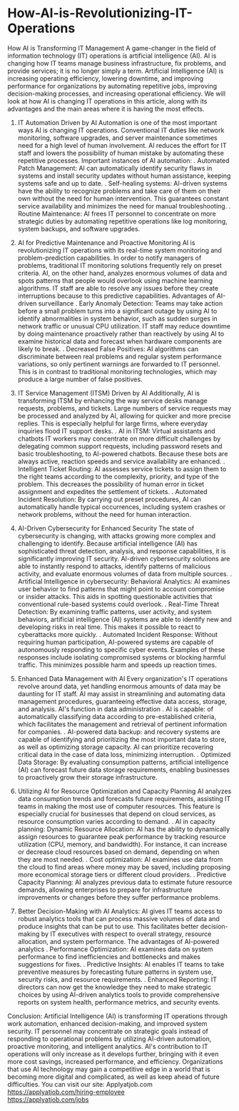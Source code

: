 # How-AI-is-Revolutionizing-IT-Operations
How AI is Transforming IT Management
A game-changer in the field of information technology (IT) operations is artificial intelligence (AI). AI is changing how IT teams manage business infrastructure, fix problems, and provide services; it is no longer simply a term. Artificial Intelligence (AI) is increasing operating efficiency, lowering downtime, and improving performance for organizations by automating repetitive jobs, improving decision-making processes, and increasing operational efficiency. We will look at how AI is changing IT operations in this article, along with its advantages and the main areas where it is having the most effects.

1. IT Automation Driven by AI
Automation is one of the most important ways AI is changing IT operations. Conventional IT duties like network monitoring, software upgrades, and server maintenance sometimes need for a high level of human involvement. AI reduces the effort for IT staff and lowers the possibility of human mistake by automating these repetitive processes.
Important instances of AI automation:
. Automated Patch Management: AI can automatically identify security flaws in systems and install security updates without human assistance, keeping systems safe and up to date.
. Self-healing systems: AI-driven systems have the ability to recognize problems and take care of them on their own without the need for human intervention. This guarantees constant service availability and minimizes the need for manual troubleshooting.
. Routine Maintenance: AI frees IT personnel to concentrate on more strategic duties by automating repetitive operations like log monitoring, system backups, and software upgrades.

2. AI for Predictive Maintenance and Proactive Monitoring
AI is revolutionizing IT operations with its real-time system monitoring and problem-prediction capabilities. In order to notify managers of problems, traditional IT monitoring solutions frequently rely on preset criteria. AI, on the other hand, analyzes enormous volumes of data and spots patterns that people would overlook using machine learning algorithms. IT staff are able to resolve any issues before they create interruptions because to this predictive capabilities.
Advantages of AI-driven surveillance
. Early Anomaly Detection: Teams may take action before a small problem turns into a significant outage by using AI to identify abnormalities in system behavior, such as sudden surges in network traffic or unusual CPU utilization. IT staff may reduce downtime by doing maintenance proactively rather than reactively by using AI to examine historical data and forecast when hardware components are likely to break.
. Decreased False Positives: AI algorithms can discriminate between real problems and regular system performance variations, so only pertinent warnings are forwarded to IT personnel. This is in contrast to traditional monitoring technologies, which may produce a large number of false positives.

3. IT Service Management (ITSM) Driven by AI
Additionally, AI is transforming ITSM by enhancing the way service desks manage requests, problems, and tickets. Large numbers of service requests may be processed and analyzed by AI, allowing for quicker and more precise replies. This is especially helpful for large firms, where everyday inquiries flood IT support desks.
. AI in ITSM: Virtual assistants and chatbots IT workers may concentrate on more difficult challenges by delegating common support requests, including password resets and basic troubleshooting, to AI-powered chatbots. Because these bots are always active, reaction speeds and service availability are enhanced.
. Intelligent Ticket Routing: AI assesses service tickets to assign them to the right teams according to the complexity, priority, and type of the problem. This decreases the possibility of human error in ticket assignment and expedites the settlement of tickets.
. Automated Incident Resolution: By carrying out preset procedures, AI can automatically handle typical occurrences, including system crashes or network problems, without the need for human interaction.

4. AI-Driven Cybersecurity for Enhanced Security
The state of cybersecurity is changing, with attacks growing more complex and challenging to identify. Because artificial intelligence (AI) has sophisticated threat detection, analysis, and response capabilities, it is significantly improving IT security. AI-driven cybersecurity solutions are able to instantly respond to attacks, identify patterns of malicious activity, and evaluate enormous volumes of data from multiple sources.
. Artificial Intelligence in cybersecurity: Behavioral Analytics: AI examines user behavior to find patterns that might point to account compromise or insider attacks. This aids in spotting questionable activities that conventional rule-based systems could overlook.
. Real-Time Threat Detection: By examining traffic patterns, user activity, and system behaviors, artificial intelligence (AI) systems are able to identify new and developing risks in real time. This makes it possible to react to cyberattacks more quickly.
. Automated Incident Response: Without requiring human participation, AI-powered systems are capable of autonomously responding to specific cyber events. Examples of these responses include isolating compromised systems or blocking harmful traffic. This minimizes possible harm and speeds up reaction times.

5. Enhanced Data Management with AI
Every organization's IT operations revolve around data, yet handling enormous amounts of data may be daunting for IT staff. AI may assist in streamlining and automating data management procedures, guaranteeing effective data access, storage, and analysis.
AI's function in data administration
. AI is capable: of automatically classifying data according to pre-established criteria, which facilitates the management and retrieval of pertinent information for companies.
. AI-powered data backup: and recovery systems are capable of identifying and prioritizing the most important data to store, as well as optimizing storage capacity. AI can prioritize recovering critical data in the case of data loss, minimizing interruption.
. Optimized Data Storage: By evaluating consumption patterns, artificial intelligence (AI) can forecast future data storage requirements, enabling businesses to proactively grow their storage infrastructure.

6. Utilizing AI for Resource Optimization and Capacity Planning
AI analyzes data consumption trends and forecasts future requirements, assisting IT teams in making the most use of computer resources. This feature is especially crucial for businesses that depend on cloud services, as resource consumption varies according to demand.
. AI in capacity planning: Dynamic Resource Allocation: AI has the ability to dynamically assign resources to guarantee peak performance by tracking resource utilization (CPU, memory, and bandwidth). For instance, it can increase or decrease cloud resources based on demand, depending on when they are most needed.
. Cost optimization: AI examines use data from the cloud to find areas where money may be saved, including proposing more economical storage tiers or different cloud providers.
. Predictive Capacity Planning: AI analyzes previous data to estimate future resource demands, allowing enterprises to prepare for infrastructure improvements or changes before they suffer performance problems.

7. Better Decision-Making with AI Analytics: 
AI gives IT teams access to robust analytics tools that can process massive volumes of data and produce insights that can be put to use. This facilitates better decision-making by IT executives with respect to overall strategy, resource allocation, and system performance.
The advantages of AI-powered analytics
. Performance Optimization: AI examines data on system performance to find inefficiencies and bottlenecks and makes suggestions for fixes.
. Predictive Insights: AI enables IT teams to take preventive measures by forecasting future patterns in system use, security risks, and resource requirements.
. Enhanced Reporting: IT directors can now get the knowledge they need to make strategic choices by using AI-driven analytics tools to provide comprehensive reports on system health, performance metrics, and security events.

Conclusion:
Artificial Intelligence (AI) is transforming IT operations through work automation, enhanced decision-making, and improved system security. IT personnel may concentrate on strategic goals instead of responding to operational problems by utilizing AI-driven automation, proactive monitoring, and intelligent analytics. AI's contribution to IT operations will only increase as it develops further, bringing with it even more cost savings, increased performance, and efficiency. Organizations that use AI technology may gain a competitive edge in a world that is becoming more digital and complicated, as well as keep ahead of future difficulties.
You can visit our site: Applyatjob.com<br>
 https://applyatjob.com/hiring-employee<br>
https://applyatjob.com/jobs
